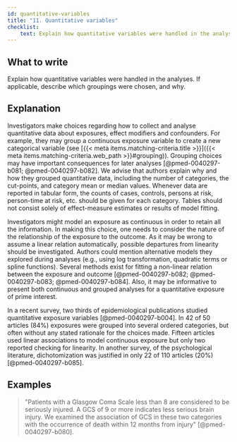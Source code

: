 ```yaml
---
id: quantitative-variables
title: "11. Quantitative variables"
checklist: 
    text: Explain how quantitative variables were handled in the analyses. If applicable, describe which groupings were chosen, and why.
---
```


## What to write

Explain how quantitative variables were handled in the analyses. If applicable, describe which groupings were chosen, and why.

## Explanation

Investigators make choices regarding how to collect and analyse
quantitative data about exposures, effect modifiers and confounders. For
example, they may group a continuous exposure variable to create a new
categorical variable (see [{{< meta items.matching-criteria.title >}}]({{< meta items.matching-criteria.web_path >}}#grouping)). Grouping choices may
have important consequences for later analyses
[@pmed-0040297-b081; @pmed-0040297-b082]. We advise that authors
explain why and how they grouped quantitative data, including the number
of categories, the cut-points, and category mean or median values.
Whenever data are reported in tabular form, the counts of cases,
controls, persons at risk, person-time at risk, etc. should be given for
each category. Tables should not consist solely of effect-measure
estimates or results of model fitting.

Investigators might model an exposure as continuous in order to retain
all the information. In making this choice, one needs to consider the
nature of the relationship of the exposure to the outcome. As it may be
wrong to assume a linear relation automatically, possible departures
from linearity should be investigated. Authors could mention alternative
models they explored during analyses (e.g., using log transformation,
quadratic terms or spline functions). Several methods exist for fitting
a non-linear relation between the exposure and outcome
[@pmed-0040297-b082; @pmed-0040297-b083; @pmed-0040297-b084]. Also, it may be
informative to present both continuous and grouped analyses for a
quantitative exposure of prime interest.

In a recent survey, two thirds of epidemiological publications studied
quantitative exposure variables [@pmed-0040297-b004]. In 42 of 50
articles (84%) exposures were grouped into several ordered categories,
but often without any stated rationale for the choices made. Fifteen
articles used linear associations to model continuous exposure but only
two reported checking for linearity. In another survey, of the
psychological literature, dichotomization was justified in only 22 of
110 articles (20%) [@pmed-0040297-b085].

## Examples

> "Patients with a Glasgow Coma Scale less than 8 are considered to be
seriously injured. A GCS of 9 or more indicates less serious brain
injury. We examined the association of GCS in these two categories with
the occurrence of death within 12 months from injury"
[@pmed-0040297-b080].